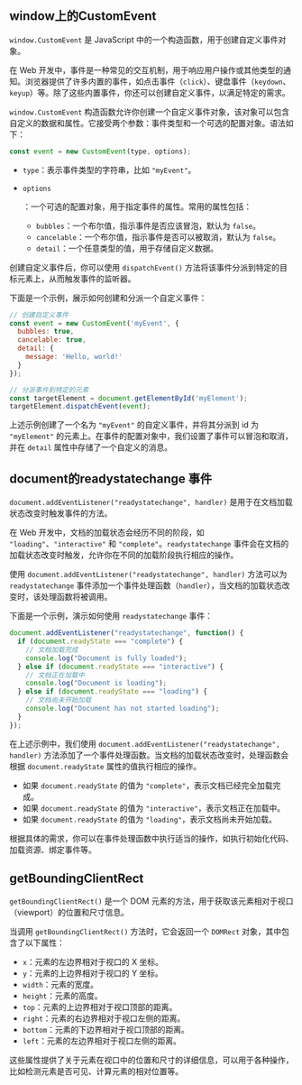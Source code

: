 ##  window上的CustomEvent

`window.CustomEvent` 是 JavaScript 中的一个构造函数，用于创建自定义事件对象。

在 Web 开发中，事件是一种常见的交互机制，用于响应用户操作或其他类型的通知。浏览器提供了许多内置的事件，如点击事件（`click`）、键盘事件（`keydown`、`keyup`）等。除了这些内置事件，你还可以创建自定义事件，以满足特定的需求。

`window.CustomEvent` 构造函数允许你创建一个自定义事件对象，该对象可以包含自定义的数据和属性。它接受两个参数：事件类型和一个可选的配置对象。语法如下：

```javascript
const event = new CustomEvent(type, options);
```

- `type`：表示事件类型的字符串，比如 `"myEvent"`。

- ```
  options
  ```

  ：一个可选的配置对象，用于指定事件的属性。常用的属性包括：

  - `bubbles`：一个布尔值，指示事件是否应该冒泡，默认为 `false`。
  - `cancelable`：一个布尔值，指示事件是否可以被取消，默认为 `false`。
  - `detail`：一个任意类型的值，用于存储自定义数据。

创建自定义事件后，你可以使用 `dispatchEvent()` 方法将该事件分派到特定的目标元素上，从而触发事件的监听器。

下面是一个示例，展示如何创建和分派一个自定义事件：

```javascript
// 创建自定义事件
const event = new CustomEvent('myEvent', {
  bubbles: true,
  cancelable: true,
  detail: {
    message: 'Hello, world!'
  }
});

// 分派事件到特定的元素
const targetElement = document.getElementById('myElement');
targetElement.dispatchEvent(event);
```

上述示例创建了一个名为 `"myEvent"` 的自定义事件，并将其分派到 id 为 `"myElement"` 的元素上。在事件的配置对象中，我们设置了事件可以冒泡和取消，并在 `detail` 属性中存储了一个自定义的消息。

##  document的readystatechange 事件

`document.addEventListener("readystatechange", handler)` 是用于在文档加载状态改变时触发事件的方法。

在 Web 开发中，文档的加载状态会经历不同的阶段，如 `"loading"`、`"interactive"` 和 `"complete"`。`readystatechange` 事件会在文档的加载状态改变时触发，允许你在不同的加载阶段执行相应的操作。

使用 `document.addEventListener("readystatechange", handler)` 方法可以为 `readystatechange` 事件添加一个事件处理函数（`handler`），当文档的加载状态改变时，该处理函数将被调用。

下面是一个示例，演示如何使用 `readystatechange` 事件：

```javascript
document.addEventListener("readystatechange", function() {
  if (document.readyState === "complete") {
    // 文档加载完成
    console.log("Document is fully loaded");
  } else if (document.readyState === "interactive") {
    // 文档正在加载中
    console.log("Document is loading");
  } else if (document.readyState === "loading") {
    // 文档尚未开始加载
    console.log("Document has not started loading");
  }
});
```

在上述示例中，我们使用 `document.addEventListener("readystatechange", handler)` 方法添加了一个事件处理函数。当文档的加载状态改变时，处理函数会根据 `document.readyState` 属性的值执行相应的操作。

- 如果 `document.readyState` 的值为 `"complete"`，表示文档已经完全加载完成。
- 如果 `document.readyState` 的值为 `"interactive"`，表示文档正在加载中。
- 如果 `document.readyState` 的值为 `"loading"`，表示文档尚未开始加载。

根据具体的需求，你可以在事件处理函数中执行适当的操作，如执行初始化代码、加载资源、绑定事件等。

##  getBoundingClientRect

`getBoundingClientRect()` 是一个 DOM 元素的方法，用于获取该元素相对于视口（viewport）的位置和尺寸信息。

当调用 `getBoundingClientRect()` 方法时，它会返回一个 `DOMRect` 对象，其中包含了以下属性：

- `x`：元素的左边界相对于视口的 X 坐标。
- `y`：元素的上边界相对于视口的 Y 坐标。
- `width`：元素的宽度。
- `height`：元素的高度。
- `top`：元素的上边界相对于视口顶部的距离。
- `right`：元素的右边界相对于视口左侧的距离。
- `bottom`：元素的下边界相对于视口顶部的距离。
- `left`：元素的左边界相对于视口左侧的距离。

这些属性提供了关于元素在视口中的位置和尺寸的详细信息，可以用于各种操作，比如检测元素是否可见、计算元素的相对位置等。